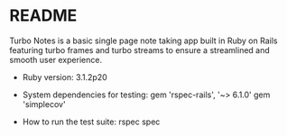# README
Turbo Notes is a basic single page note taking app built in Ruby on Rails featuring turbo frames and turbo streams to ensure a streamlined and smooth user experience.

* Ruby version:
  3.1.2p20

* System dependencies
  for testing:
  gem 'rspec-rails', '~> 6.1.0'
  gem 'simplecov'

* How to run the test suite:
  rspec spec
